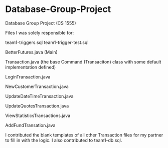 # Database-Group-Project
Database Group Project (CS 1555)

Files I was solely responsible for:

team1-triggers.sql
team1-trigger-test.sql

BetterFutures.java	(Main)

Transaction.java	(the base Command (Transaciton) class with some default implementation defined)

LoginTransaction.java

NewCustomerTransaction.java

UpdateDateTimeTransaction.java

UpdateQuotesTransaction.java

ViewStatisticsTransactions.java

AddFundTransation.java

I contributed the blank templates of all other Transaction files for my partner to fill in with the logic.
I also contributed to team1-db.sql.
